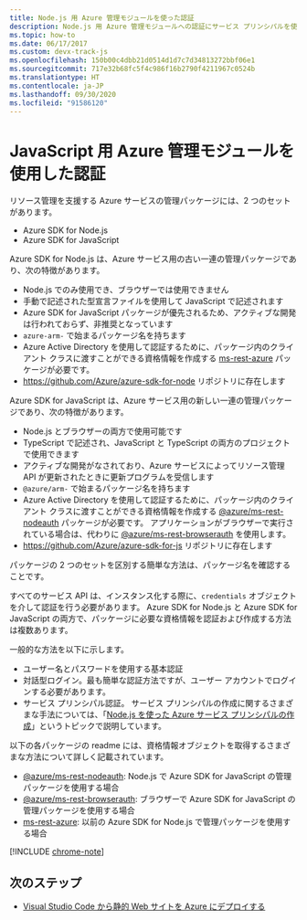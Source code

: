 ```yaml
---
title: Node.js 用 Azure 管理モジュールを使った認証
description: Node.js 用 Azure 管理モジュールへの認証にサービス プリンシパルを使う方法について説明します。
ms.topic: how-to
ms.date: 06/17/2017
ms.custom: devx-track-js
ms.openlocfilehash: 150b00c4dbb21d0514d1d7c7d34813272bbf06e1
ms.sourcegitcommit: 717e32b68fc5f4c986f16b2790f4211967c0524b
ms.translationtype: HT
ms.contentlocale: ja-JP
ms.lasthandoff: 09/30/2020
ms.locfileid: "91586120"
---
```

# <a name="authenticate-with-the-azure-management-modules-for-javascript"></a>JavaScript 用 Azure 管理モジュールを使用した認証

リソース管理を支援する Azure サービスの管理パッケージには、2 つのセットがあります。
- Azure SDK for Node.js
- Azure SDK for JavaScript

Azure SDK for Node.js は、Azure サービス用の古い一連の管理パッケージであり、次の特徴があります。 
- Node.js でのみ使用でき、ブラウザーでは使用できません
- 手動で記述された型宣言ファイルを使用して JavaScript で記述されます
- Azure SDK for JavaScript パッケージが優先されるため、アクティブな開発は行われておらず、非推奨となっています
- `azure-arm-` で始まるパッケージ名を持ちます
- Azure Active Directory を使用して認証するために、パッケージ内のクライアント クラスに渡すことができる資格情報を作成する [ms-rest-azure](https://www.npmjs.com/package/ms-rest-azure) パッケージが必要です。
- https://github.com/Azure/azure-sdk-for-node リポジトリに存在します

Azure SDK for JavaScript は、Azure サービス用の新しい一連の管理パッケージであり、次の特徴があります。
- Node.js とブラウザーの両方で使用可能です
- TypeScript で記述され、JavaScript と TypeScript の両方のプロジェクトで使用できます
- アクティブな開発がなされており、Azure サービスによってリソース管理 API が更新されたときに更新プログラムを受信します
- `@azure/arm-` で始まるパッケージ名を持ちます
- Azure Active Directory を使用して認証するために、パッケージ内のクライアント クラスに渡すことができる資格情報を作成する [@azure/ms-rest-nodeauth](https://www.npmjs.com/package/@azure/ms-rest-nodeauth) パッケージが必要です。 アプリケーションがブラウザーで実行されている場合は、代わりに [@azure/ms-rest-browserauth](https://www.npmjs.com/package/@azure/ms-rest-browserauth) を使用します。
- https://github.com/Azure/azure-sdk-for-js リポジトリに存在します

パッケージの 2 つのセットを区別する簡単な方法は、パッケージ名を確認することです。

すべてのサービス API は、インスタンス化する際に、`credentials` オブジェクトを介して認証を行う必要があります。 Azure SDK for Node.js と Azure SDK for JavaScript の両方で、パッケージに必要な資格情報を認証および作成する方法は複数あります。

一般的な方法を以下に示します。

- ユーザー名とパスワードを使用する基本認証
- 対話型ログイン。最も簡単な認証方法ですが、ユーザー アカウントでログインする必要があります。
- サービス プリンシパル認証。 サービス プリンシパルの作成に関するさまざまな手法については、「[Node.js を使った Azure サービス プリンシパルの作成](./node-sdk-azure-authenticate-principal.md)」というトピックで説明しています。 

以下の各パッケージの readme には、資格情報オブジェクトを取得するさまざまな方法について詳しく記載されています。
- [@azure/ms-rest-nodeauth](https://www.npmjs.com/package/@azure/ms-rest-nodeauth): Node.js で Azure SDK for JavaScript の管理パッケージを使用する場合
- [@azure/ms-rest-browserauth](https://www.npmjs.com/package/@azure/ms-rest-browserauth): ブラウザーで Azure SDK for JavaScript の管理パッケージを使用する場合
- [ms-rest-azure](https://www.npmjs.com/package/ms-rest-azure): 以前の Azure SDK for Node.js で管理パッケージを使用する場合

[!INCLUDE [chrome-note](includes/chrome-note.md)]

## <a name="next-steps"></a>次のステップ   

* [Visual Studio Code から静的 Web サイトを Azure にデプロイする](tutorial-vscode-static-website-node-01.md)